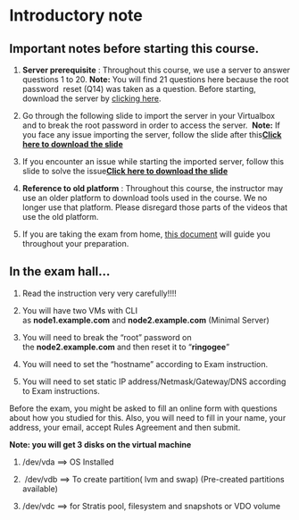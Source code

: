 Introductory note
=================

Important notes before starting this course.
--------------------------------------------

1.  **Server prerequisite** : Throughout this course, we use a server to answer questions 1 to 20. **Note:** You will find 21 questions here because the root password  reset (Q14) was taken as a question. Before starting, download the server by [clicking here](https://utrains.s3.amazonaws.com/classmaterials/REDHAT8EXAM.ova).
    
2.  Go through the following slide to import the server in your Virtualbox and to break the root password in order to access the server.  **Note:** If you face any issue importing the server, follow the slide after this[**Click here to download the slide**](https://docs.google.com/presentation/d/1AOYQGSnG57a0PfAvuLoREwakspHRKilHwnBvtKGZVxo/edit?usp=sharing)
    
3.  If you encounter an issue while starting the imported server, follow this slide to solve the issue[**Click here to download the slide**](https://docs.google.com/presentation/d/15ol5UGQx4xS1S-RZuRl-miXQFalCJoHh___sNV1uGx8/edit?usp=sharing)
    
4.  **Reference to old platform** : Throughout this course, the instructor may use an older platform to download tools used in the course. We no longer use that platform. Please disregard those parts of the videos that use the old platform.
    
5.  If you are taking the exam from home, [this document](https://drive.google.com/file/d/1Zx4hnpsBzMM3_rG54ZW3lW2pXgnXCmRR/view?usp=sharing) will guide you throughout your preparation.
    

In the exam hall...
-------------------

1.  Read the instruction very very carefully!!!!
    
2.  You will have two VMs with CLI as **node1.example.com** and **node2.example.com** (Minimal Server)
    
3.  You will need to break the “root” password on the **node2.example.com** and then reset it to “**ringogee**” 
    
4.  You will need to set the “hostname” according to Exam instruction.
    
5.  You will need to set static IP address/Netmask/Gateway/DNS according to Exam instructions.
    

Before the exam, you might be asked to fill an online form with questions about how you studied for this. Also, you will need to fill in your name, your address, your email, accept Rules Agreement and then submit.

**Note: you will get 3 disks on the virtual machine**

1.  /dev/vda ==> OS Installed
    
2.   /dev/vdb ==> To create partition( lvm and swap) (Pre-created partitions available)
    
3.  /dev/vdc ==> for Stratis pool, filesystem and snapshots or VDO volume
